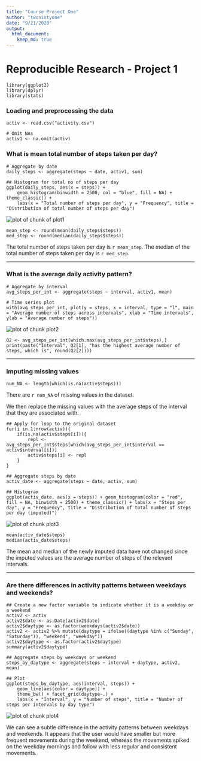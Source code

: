 ```yaml
---
title: "Course Project One"
author: "twonintyone"
date: "9/21/2020"
output: 
  html_document:
    keep_md: true
---
```


Reproducible Research - Project 1
======================================

```{r load libraries}
library(ggplot2)
library(dplyr)
library(stats)
```

### Loading and preprocessing the data

```{r - load data}
activ <- read.csv("activity.csv")

# Omit NAs
activ1 <- na.omit(activ)
```

### What is mean total number of steps taken per day? 

```{r Q1 - Histogram}
# Aggregate by date
daily_steps <- aggregate(steps ~ date, activ1, sum)

## Histogram for total no of steps per day
ggplot(daily_steps, aes(x = steps)) + 
    geom_histogram(binwidth = 2500, col = "blue", fill = NA) + theme_classic() + 
    labs(x = "Total number of steps per day", y = "Frequency", title = "Distribution of total number of steps per day")
```

![plot of chunk of plot1](figure/plot1.png)

```{r Q1 - summary stat}
mean_step <- round(mean(daily_steps$steps))
med_step <- round(median(daily_steps$steps))
```

The total number of steps taken per day is `r mean_step`. 
The median of the total number of steps taken per day is `r med_step`.

***

### What is the average daily activity pattern?

```{r time series plot}
# Aggregate by interval
avg_steps_per_int <- aggregate(steps ~ interval, activ1, mean)

# Time series plot
with(avg_steps_per_int, plot(y = steps, x = interval, type = "l", main = "Average number of steps across intervals", xlab = "Time intervals", ylab = "Average number of steps"))
```

![plot of chunk plot2](figure/plot2.png)

```{r Q2 - max no}
Q2 <- avg_steps_per_int[which.max(avg_steps_per_int$steps),]
print(paste("Interval", Q2[1], "has the highest average number of steps, which is", round(Q2[2])))
```

***

### Imputing missing values

```{r total NA}
num_NA <- length(which(is.na(activ$steps)))
```

There are `r num_NA` of missing values in the dataset.

We then replace the missing values with the average steps of the interval that they are associated with.

```{r fill NA}
## Apply for loop to the original dataset
for(i in 1:nrow(activ)){
    if(is.na(activ$steps[i])){
        repl <- avg_steps_per_int$steps[which(avg_steps_per_int$interval == activ$interval[i])]
        activ$steps[i] <- repl
    }
}

## Aggregate steps by date
activ_date <- aggregate(steps ~ date, activ, sum)

## Histogram
ggplot(activ_date, aes(x = steps)) + geom_histogram(color = "red", fill = NA, binwidth = 2500) + theme_classic() + labs(x = "Steps per day", y = "Frequency", title = "Distribution of total number of steps per day (imputed)")
```

![plot of chunk plot3](figure/plot3.png)

```{r imputed stat}
mean(activ_date$steps)
median(activ_date$steps)
```

The mean and median of the newly imputed data have not changed since the imputed values are the average number of steps of the relevant intervals.

***

### Are there differences in activity patterns between weekdays and weekends?

```{r new factor var & panel plot}
## Create a new factor variable to indicate whether it is a weekday or a weekend
activ2 <- activ
activ2$date <- as.Date(activ2$date)
activ2$daytype <- as.factor(weekdays(activ2$date))
activ2 <- activ2 %>% mutate(daytype = ifelse((daytype %in% c("Sunday", "Saturday")), "weekend", "weekday"))
activ2$daytype <- as.factor(activ2$daytype)
summary(activ2$daytype)

## Aggregate steps by weekdays or weekend
steps_by_daytype <- aggregate(steps ~ interval + daytype, activ2,  mean)

## Plot
ggplot(steps_by_daytype, aes(interval, steps)) +
    geom_line(aes(color = daytype)) +
    theme_bw() + facet_grid(daytype~.) + 
    labs(x = "Interval", y = "Number of steps", title = "Number of steps per intervals by day type")
```

![plot of chunk plot4](figure/plot4.png)

We can see a subtle difference in the activity patterns between weekdays and weekends. It appears that the user would have smaller but more frequent movements during the weekend, whereas the movements spiked on the weekday mornings and follow with less regular and consistent movements.

